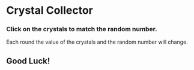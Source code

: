 # Crystal Collector

### Click on the crystals to match the random number. 

Each round the value of the crystals and the random number will change. 

## Good Luck!
